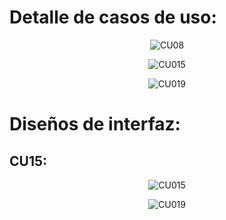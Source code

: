 # Detalle de casos de uso:

<div align=center>

![CU08 ](../img/ActoresYCDU/DetalleCDU/detalleCU08.png)

![CU015 ](../img/ActoresYCDU/DetalleCDU/detalleCU15.png)

![CU019 ](../img/ActoresYCDU/DetalleCDU/detalleCU19.png)

</div>

# Diseños de interfaz:

## CU15:
<div align=center>

![CU015 ](../img/ActoresYCDU/InterfazCDU/interfazCU15.png)
</div>

<div align=center>

![CU019 ](../img/ActoresYCDU/InterfazCDU/interfazCU19.png)
</div>